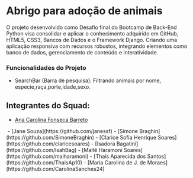 # Abrigo para adoção de animais

O projeto desenvolvido como Desafio final do Bootcamp de Back-End Python visa consolidar e aplicar o conhecimento adquirido em GitHub, HTML5, CSS3, Bancos de Dados e o Framework Django. Criando uma aplicação responsiva com recursos robustos, integrando elementos como banco de dados, gerenciamento de conteúdo e interatividade.

### Funcionalidades do Projeto

- SearchBar (Barra de pesquisa): Filtrando animais por nome, especie,raça,porte,idade,sexo. 

## Integrantes do Squad:

- [Ana Carolina Fonseca Barreto](https://github.com/anafbarreto)
<img src="">
- [Jane Souza](https://github.com/janessf)
- [Simone Braghin](https://github.com/SimoneBraghin)
- [Clarice Sofia Henrique Soares](https://github.com/claricesoares)
- [Isadora Bagatini](https://github.com/IsahBag)
- [Maitê Haramoni Soares](https://github.com/maiharamoni)
- [Thaís Aparecida dos Santos](https://github.com/ThaisAp10)
- [Maria Carolina de J. de Moraes](https://github.com/CarolinaSanches24)


